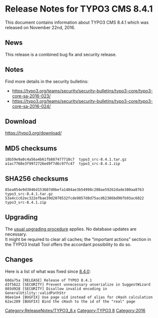 Release Notes for TYPO3 CMS 8.4.1
=================================

This document contains information about TYPO3 CMS 8.4.1 which was
released on November 22nd, 2016.

News
----

This release is a combined bug fix and security release.

Notes
-----

Find more details in the security bulletins:

-   <https://typo3.org/teams/security/security-bulletins/typo3-core/typo3-core-sa-2016-023/>
-   <https://typo3.org/teams/security/security-bulletins/typo3-core/typo3-core-sa-2016-024/>

Download
--------

<https://typo3.org/download/>

MD5 checksums
-------------

    18b59e9a0c4a56a4b61fb887477718c7  typo3_src-8.4.1.tar.gz
    a1ac7768e3f9972726ed9f7d6c97fc47  typo3_src-8.4.1.zip

SHA256 checksums
----------------

    85ea054e9d3046d153607d0befa1404ae3b54998c208ae59262dade380aa8763  typo3_src-8.4.1.tar.gz
    53a4ccc62ec322efbae39d2870532fcde9857d8d75acd62386bd96fb93ac6022  typo3_src-8.4.1.zip

Upgrading
---------

The [usual upgrading
procedure](https://docs.typo3.org/typo3cms/InstallationGuide/) applies.
No database updates are necessary.\
It might be required to clear all caches; the “important actions”
section in the TYPO3 Install Tool offers the accordant possibility to do
so.

Changes
-------

Here is a list of what was fixed since
[8.4.0](TYPO3_CMS_8.4.0 "wikilink"):

    60da75a [RELEASE] Release of TYPO3 8.4.1
    d3f5622 [SECURITY] Prevent unnecessary unserialize in SuggestWizard
    803d928 [SECURITY] Disallow invalid encoding in GeneralUtility::validPathStr
    06ee1e4 [BUGFIX] Use page uid instead of alias for cHash calculation
    62ac289 [BUGFIX] Bind the cHash to the id of the "real" page

<Category:ReleaseNotes/TYPO3_8.x> [Category:TYPO3
8](Category:TYPO3_8 "wikilink") <Category:2016>
